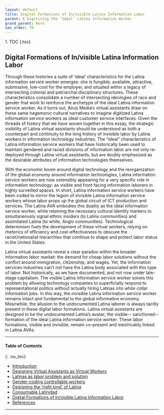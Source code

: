 ```yaml
---
layout: default
title: Digital Formations of In/visible Latina Information Labor    
parent: § Digitizing the ‘Ideal’ Latina Information Worker 
grand_parent: Work 
nav_order: 70
---
```

<style>
.dont-break-out {
  /* These are technically the same, but use both */
  overflow-wrap: break-word;
  word-wrap: break-word;

     -ms-word-break: break-all;
  /* This is the dangerous one in WebKit, as it breaks things wherever */
  word-break: break-all;
  /* Instead use this non-standard one: */
  word-break: break-word;
}

.youtube-container {
    position: relative;
    width: 100%;
    height: 0;
    padding-bottom: 56.25%;
}
.youtube-video {
    position: absolute;
    top: 0;
    left: 0;
    width: 100%;
    height: 100%;
}

</style>

<div class="dont-break-out" markdown="1">
1. TOC
{:toc}

## Digital Formations of In/visible Latina Information Labor
Through these histories a suite of ‘ideal’ characteristics for the Latina information service worker emerges: she is fungible, available, attractive, submissive, low-cost for the employer, and situated within a legacy of intersecting colonial and patriarchal disciplinary structures. These characteristics consolidate a number of intersecting ideologies of race and gender that work to reinforce the archetype of the ideal Latina information service worker. As it turns out, Airus Media’s virtual assistants draw on these same hegemonic cultural narratives to imagine digitized Latina information service workers as ideal customer service interfaces. Given the threads of history that we have woven together in this essay, the strategic visibility of Latina virtual assistants should be understood as both a counterpart and continuity to the long history of invisible labor by Latina workers in information technology industries. The “ideal” characteristics of Latina information service workers that have historically been used to maintain gendered and raced divisions of information labor are not only re-deployed through Latina virtual assistants, but are doubly emphasized as the desirable attributes of information technologies themselves.

With the economic boom around digital technology and the reorganization of the global economy around information technologies, Latina information service workers are now ostensibly appearing for a very specific role in information technology: as visible and front facing information laborers in highly surveilled spaces. In short, Latina information service workers have been coded to mirror the legion of invisible Latina information service workers whose labor props up the global circuit of ICT production and services. The Latina AVA embodies this duality as the ideal information service worker, while retaining the necessary cultural identity markers to simultaneously signal ethnic insiders (to Latinx communities) and assimilated Latina (to white, Anglo communities). Technological determinism fuels the development of these virtual workers, relying on rhetorics of efficiency and cost-effectiveness to obscure the racist/nationalist hierarchies that continue to shape and protect labor status in the United States.

Latina virtual assistants reveal a clear paradox within the broader information labor market: the demand for cheap labor solutions without the conflict around immigration, citizenship, and wages. Yet, the information services industries can’t *not* have the Latina body associated with this type of labor. Not historically, as we have documented, and not now under late-stage capitalism. The visible Latina information service worker solves this problem by allowing technology companies to superficially respond to representational politics without actually hiring Latinas into white collar information jobs. In this way, the invisible Latina information service worker remains intact and fundamental to the global information economy. Meanwhile, the allusion to the undocumented Latina laborer is always tacitly present in these digital labor formations. Latina virtual assistants are designed to be the undocumented Latina’s avatar; the visible-- sanctioned-- formation of the ideal Latina information service worker. These labor formations, visible and invisible, remain co-present and inextricably linked in Latina AVAs.


***

#### Table of Contents
{: .no_toc}

<ul><li> <a href="/docs/work/digitizing-the-ideal-latina-information-worker-1/">Introduction</a></li><li> <a href="/docs/work/digitizing-the-ideal-latina-information-worker-2/">Designing Virtual Assistants as Virtual Workers</a></li><li> <a href="/docs/work/digitizing-the-ideal-latina-information-worker-3/">Latinas as labor problem and solution</a></li><li> <a href="/docs/work/digitizing-the-ideal-latina-information-worker-4/">Gender-coding controllable workers</a></li><li> <a href="/docs/work/digitizing-the-ideal-latina-information-worker-5/">Designing the ‘right kind’ of Latina</a></li><li> <a href="/docs/work/digitizing-the-ideal-latina-information-worker-6/">Consumable Latinidad</a></li><li> <a href="/docs/work/digitizing-the-ideal-latina-information-worker-7/">Digital Formations of In/visible Latina Information Labor</a></li><li> <a href="/docs/work/digitizing-the-ideal-latina-information-worker-8/">References</a></li></ul>

***

</div>
